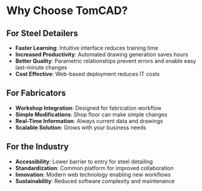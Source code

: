 # Why Choose TomCAD?

## For Steel Detailers
- **Faster Learning**: Intuitive interface reduces training time
- **Increased Productivity**: Automated drawing generation saves hours
- **Better Quality**: Parametric relationships prevent errors and enable easy last-minute changes
- **Cost Effective**: Web-based deployment reduces IT costs

## For Fabricators  
- **Workshop Integration**: Designed for fabrication workflow
- **Simple Modifications**: Shop floor can make simple changes
- **Real-Time Information**: Always current data and drawings
- **Scalable Solution**: Grows with your business needs

## For the Industry
- **Accessibility**: Lower barrier to entry for steel detailing
- **Standardization**: Common platform for improved collaboration  
- **Innovation**: Modern web technology enabling new workflows
- **Sustainability**: Reduced software complexity and maintenance